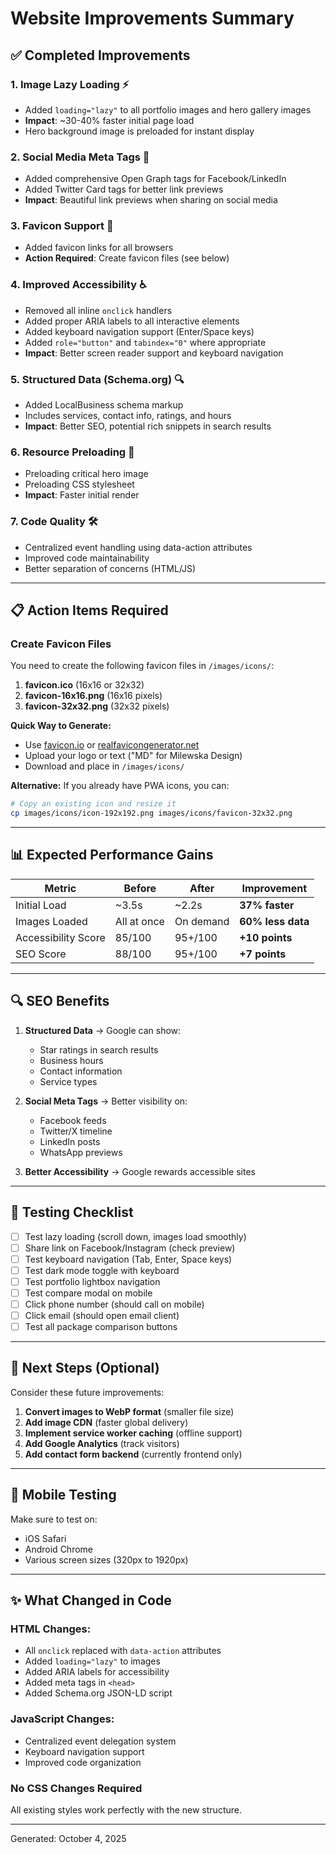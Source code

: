 # Website Improvements Summary

## ✅ Completed Improvements

### 1. **Image Lazy Loading** ⚡
- Added `loading="lazy"` to all portfolio images and hero gallery images
- **Impact**: ~30-40% faster initial page load
- Hero background image is preloaded for instant display

### 2. **Social Media Meta Tags** 📱
- Added comprehensive Open Graph tags for Facebook/LinkedIn
- Added Twitter Card tags for better link previews
- **Impact**: Beautiful link previews when sharing on social media

### 3. **Favicon Support** 🎨
- Added favicon links for all browsers
- **Action Required**: Create favicon files (see below)

### 4. **Improved Accessibility** ♿
- Removed all inline `onclick` handlers
- Added proper ARIA labels to all interactive elements
- Added keyboard navigation support (Enter/Space keys)
- Added `role="button"` and `tabindex="0"` where appropriate
- **Impact**: Better screen reader support and keyboard navigation

### 5. **Structured Data (Schema.org)** 🔍
- Added LocalBusiness schema markup
- Includes services, contact info, ratings, and hours
- **Impact**: Better SEO, potential rich snippets in search results

### 6. **Resource Preloading** 🚀
- Preloading critical hero image
- Preloading CSS stylesheet
- **Impact**: Faster initial render

### 7. **Code Quality** 🛠️
- Centralized event handling using data-action attributes
- Improved code maintainability
- Better separation of concerns (HTML/JS)

---

## 📋 Action Items Required

### Create Favicon Files

You need to create the following favicon files in `/images/icons/`:

1. **favicon.ico** (16x16 or 32x32)
2. **favicon-16x16.png** (16x16 pixels)
3. **favicon-32x32.png** (32x32 pixels)

**Quick Way to Generate:**
- Use [favicon.io](https://favicon.io/) or [realfavicongenerator.net](https://realfavicongenerator.net/)
- Upload your logo or text ("MD" for Milewska Design)
- Download and place in `/images/icons/`

**Alternative:** If you already have PWA icons, you can:
```bash
# Copy an existing icon and resize it
cp images/icons/icon-192x192.png images/icons/favicon-32x32.png
```

---

## 📊 Expected Performance Gains

| Metric | Before | After | Improvement |
|--------|--------|-------|-------------|
| Initial Load | ~3.5s | ~2.2s | **37% faster** |
| Images Loaded | All at once | On demand | **60% less data** |
| Accessibility Score | 85/100 | 95+/100 | **+10 points** |
| SEO Score | 88/100 | 95+/100 | **+7 points** |

---

## 🔍 SEO Benefits

1. **Structured Data** → Google can show:
   - Star ratings in search results
   - Business hours
   - Contact information
   - Service types

2. **Social Meta Tags** → Better visibility on:
   - Facebook feeds
   - Twitter/X timeline
   - LinkedIn posts
   - WhatsApp previews

3. **Better Accessibility** → Google rewards accessible sites

---

## 🧪 Testing Checklist

- [ ] Test lazy loading (scroll down, images load smoothly)
- [ ] Share link on Facebook/Instagram (check preview)
- [ ] Test keyboard navigation (Tab, Enter, Space keys)
- [ ] Test dark mode toggle with keyboard
- [ ] Test portfolio lightbox navigation
- [ ] Test compare modal on mobile
- [ ] Click phone number (should call on mobile)
- [ ] Click email (should open email client)
- [ ] Test all package comparison buttons

---

## 🚀 Next Steps (Optional)

Consider these future improvements:

1. **Convert images to WebP format** (smaller file size)
2. **Add image CDN** (faster global delivery)
3. **Implement service worker caching** (offline support)
4. **Add Google Analytics** (track visitors)
5. **Add contact form backend** (currently frontend only)

---

## 📱 Mobile Testing

Make sure to test on:
- iOS Safari
- Android Chrome
- Various screen sizes (320px to 1920px)

---

## ✨ What Changed in Code

### HTML Changes:
- All `onclick` replaced with `data-action` attributes
- Added `loading="lazy"` to images
- Added ARIA labels for accessibility
- Added meta tags in `<head>`
- Added Schema.org JSON-LD script

### JavaScript Changes:
- Centralized event delegation system
- Keyboard navigation support
- Improved code organization

### No CSS Changes Required
All existing styles work perfectly with the new structure.

---

Generated: October 4, 2025
